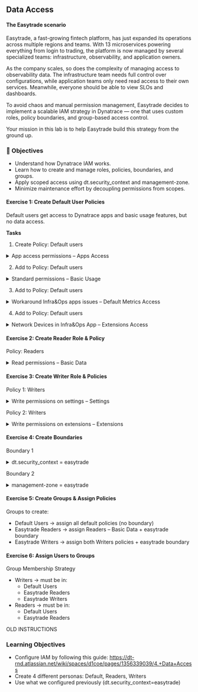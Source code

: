 ## Data Access

#### The Easytrade scenario

Easytrade, a fast-growing fintech platform, has just expanded its operations across multiple regions and teams. With 13 microservices powering everything from login to trading, the platform is now managed by several specialized teams: infrastructure, observability, and application owners.

As the company scales, so does the complexity of managing access to observability data. The infrastructure team needs full control over configurations, while application teams only need read access to their own services. Meanwhile, everyone should be able to view SLOs and dashboards.

To avoid chaos and manual permission management, Easytrade decides to implement a scalable IAM strategy in Dynatrace — one that uses custom roles, policy boundaries, and group-based access control.

Your mission in this lab is to help Easytrade build this strategy from the ground up.


### 🎯 Objectives

- Understand how Dynatrace IAM works.
- Learn how to create and manage roles, policies, boundaries, and groups.
- Apply scoped access using dt.security_context and management-zone.
- Minimize maintenance effort by decoupling permissions from scopes.


#### Exercise 1: Create Default User Policies

Default users get access to Dynatrace apps and basic usage features, but no data access.


**Tasks**

1. Create Policy: Default users

<details>
  <summary>App access permissions – Apps Access</summary>

```sql
ALLOW app-engine:apps:run WHERE shared:app-id IN (
  "dynatrace.appshell",
  "dynatrace.launcher",
  "dynatrace.dashboards",
  "dynatrace.notebooks",
  "dynatrace.logs",
  "dynatrace.davis.problems",
  "dynatrace.classic.logs.events",
  "dynatrace.classic.dashboards",
  "dynatrace.classic.problems",
  "dynatrace.classic.data.explorer",
  "dynatrace.classic.metrics",
  "dynatrace.classic.smartscape",
  "dynatrace.infraops",
  "dynatrace.database.overview",
  "dynatrace.extensions.manager",
  "dynatrace.clouds",
  "dynatrace.kubernetes",
  "dynatrace.classic.hosts",
  "dynatrace.classic.network",
  "dynatrace.classic.technologies",
  "dynatrace.classic.aws",
  "dynatrace.classic.kubernetes",
  "dynatrace.classic.containers",
  "dynatrace.classic.extensions",
  "dynatrace.classic.vmware",
  "dynatrace.service.level.objectives",
  "dynatrace.classic.slo",
  "dynatrace.classic.releases",
  "dynatrace.distributedtracing",
  "dynatrace.services",
  "dynatrace.classic.distributed.traces",
  "dynatrace.classic.services",
  "dynatrace.classic.profiling",
  "dynatrace.classic.queues",
  "dynatrace.classic.mda",
  "dynatrace.classic.databases",
  "dynatrace.classic.kubernetes.workloads",
  "dynatrace.synthetic",
  "dynatrace.error.inspertor",
  "dynatrace.experience.vitals",
  "dynatrace.classic.query.user.sessions",
  "dynatrace.classic.synthetic",
  "dynatrace.classic.web",
  "dynatrace.classic.frontend",
  "dynatrace.classic.session.replay",
  "dynatrace.classic.session.segmentation",
  "dynatrace.classic.mobile",
  "dynatrace.classic.custom.applications",
  "dynatrace.hub",
  "dynatrace.segments.management",
  "dynatrace.settings",
  "dynatrace.classic.settings",
  "dynatrace.classic.user.settings",
  "dynatrace.classic.personal.access.tokens",
  "dynatrace.learndql"
);
```
</details>

2. Add to Policy: Default users

<details>
  <summary>Standard permissions – Basic Usage</summary>

```sql
ALLOW
  state:app-states:delete,
  state:app-states:read,
  state:app-states:write,
  state:user-app-states:read,
  state:user-app-states:write,
  state:user-app-states:delete,
  state-management:user-app-states:delete,
  state-management:user-app-states:delete-all,
  document:documents:read,
  document:documents:write,
  document:documents:delete,
  document:environment-shares:read,
  document:environment-shares:write,
  document:environment-shares:claim,
  document:environment-shares:delete,
  document:direct-shares:read,
  document:direct-shares:write,
  document:direct-shares:delete,
  document:trash.documents:read,
  document:trash.documents:restore,
  document:trash.documents:delete,
  unified-analysis:screen-definition:read,
  storage:bucket-definitions:read,
  storage:fieldset-definitions:read,
  storage:filter-segments:read,
  storage:filter-segments:write,
  storage:filter-segments:delete,
  hub:catalog:read,
  app-engine:functions:run,
  app-engine:edge-connects:read,
  davis:analyzers:read,
  davis:analyzers:execute,
  notification:self-notifications:read,
  geolocation:locations:lookup,
  slo:slos:read,
  slo:objective-templates:read;
```
</details>

3. Add to Policy: Default users 

<details>
  <summary>Workaround Infra&Ops apps issues – Default Metrics Access</summary>

```sql
ALLOW storage:metrics:read WHERE storage:metric.key IN (
  "dt.host.availability",
  "dt.host.uptime"
);
```
</details>

4. Add to Policy: Default users

<details>
  <summary>Network Devices in Infra&Ops App – Extensions Access</summary>

```sql
ALLOW extensions:definitions:read, extensions:configurations:read
WHERE extensions:extension-name IN (
  "com.dynatrace.extension.snmp-auto-discovery"
);
```
</details>

#### Exercise 2: Create Reader Role & Policy

Policy: Readers

<details>
  <summary>Read permissions – Basic Data</summary>

```sql
ALLOW
  storage:buckets:read,
  storage:entities:read,
  storage:smartscape:read,
  storage:metrics:read,
  storage:spans:read,
  storage:logs:read,
  environment:roles:logviewer,
  storage:events:read,
  storage:bizevents:read,
  storage:user.events:read,
  storage:user.sessions:read,
  environment:roles:viewer,
  app-settings:objects:read,
  settings:objects:read,
  settings:schemas:read,
  extensions:definitions:read,
  extensions:configurations:read;
```
</details>

#### Exercise 3: Create Writer Role & Policies

Policy 1: Writers

<details>
  <summary>Write permissions on settings – Settings</summary>

```sql
ALLOW settings:objects:write, environment:roles:manage-settings;
```
</details>

Policy 2: Writers

<details>
  <summary>Write permissions on extensions – Extensions</summary>

```sql
ALLOW settings:objects:write, environment:roles:manage-settings;
```
</details>

#### Exercise 4: Create Boundaries

Boundary 1

<details>
  <summary>dt.security_context = easytrade</summary>

```sql
storage:dt.security_context IN ("easytrade")
```
</details>

Boundary 2

<details>
  <summary>management-zone = easytrade</summary>

```sql
environment:management-zone IN ("easytrade")
```
</details>

#### Exercise 5: Create Groups & Assign Policies

Groups to create:

- Default Users → assign all default policies (no boundary)
- Easytrade Readers → assign Readers – Basic Data + easytrade boundary
- Easytrade Writers → assign both Writers policies + easytrade boundary


#### Exercise 6: Assign Users to Groups

Group Membership Strategy

- Writers → must be in:
    - Default Users
    - Easytrade Readers
    - Easytrade Writers
- Readers → must be in:
    - Default Users
    - Easytrade Readers


 OLD INSTRUCTIONS
### Learning Objectives

- Configure IAM by following this guide: https://dt-rnd.atlassian.net/wiki/spaces/d1coe/pages/1356339039/4.+Data+Access
- Create 4 different personas: Default, Readers, Writers
- Use what we configured previously (dt.security_context=easytrade)